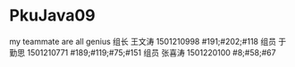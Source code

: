 # PkuJava09
my teammate are all genius
组长 王文涛 1501210998 #191;#202;#118
组员 于勤思 1501210771  #189;#119;#75;#151
组员 张喜涛 1501220100 #8;#58;#67
